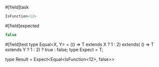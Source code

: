 #[field]task
```ts
IsFunction<12>
```

#[field]expected
```ts
false
```

#[field]test
type Equal<X, Y> = (<T>() => T extends X ? 1 : 2) extends(
    <T>() => T extends Y ? 1 : 2) ? true : false;
type Expect<T extends true> = T;

type Result = Expect<Equal<IsFunction<12>, false>>